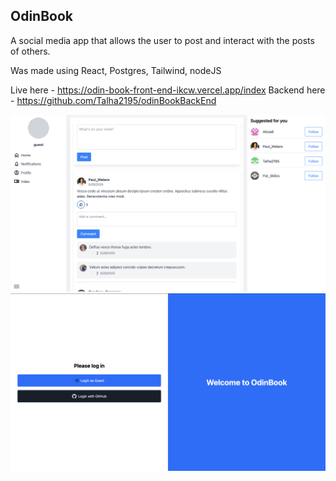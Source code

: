 ## OdinBook

A social media app that allows the user to post and interact with the posts of others.

Was made using React, Postgres, Tailwind, nodeJS

Live here - https://odin-book-front-end-ikcw.vercel.app/index
Backend here - https://github.com/Talha2195/odinBookBackEnd

![ScreenShot](/public/images/OdinBook.png)
![ScreenShot](/public/images/indexPage.png)
